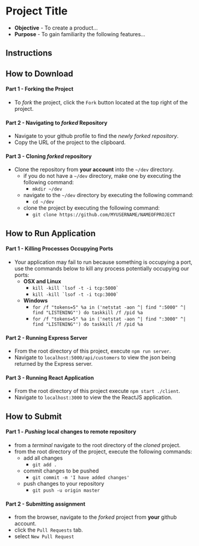 # Project Title

* **Objective** - To create a product...
* **Purpose** - To gain familiarity the following features...




## Instructions


## How to Download

#### Part 1 - Forking the Project
* To _fork_ the project, click the `Fork` button located at the top right of the project.


#### Part 2 - Navigating to _forked_ Repository
* Navigate to your github profile to find the _newly forked repository_.
* Copy the URL of the project to the clipboard.

#### Part 3 - Cloning _forked_ repository
* Clone the repository from **your account** into the `~/dev` directory.
  * if you do not have a `~/dev` directory, make one by executing the following command:
    * `mkdir ~/dev`
  * navigate to the `~/dev` directory by executing the following command:
    * `cd ~/dev`
  * clone the project by executing the following command:
    * `git clone https://github.com/MYUSERNAME/NAMEOFPROJECT`


## How to Run Application

#### Part 1 - Killing Processes Occupying Ports
* Your application may fail to run because something is occupying a port, use the commands below to kill any process potentially occupying our ports:
    * **OSX and Linux**
	    * ``kill -kill `lsof -t -i tcp:5000` ``
        * ``kill -kill `lsof -t -i tcp:3000` ``
    * **Windows**
        * `for /f "tokens=5" %a in ('netstat -aon ^| find ":5000" ^| find "LISTENING"') do taskkill /f /pid %a`
        * `for /f "tokens=5" %a in ('netstat -aon ^| find ":3000" ^| find "LISTENING"') do taskkill /f /pid %a`


#### Part 2 - Running Express Server
* From the root directory of this project, execute `npm run server`.
* Navigate to `localhost:5000/api/customers` to view the json being returned by the Express server.

#### Part 3 - Running React Application
* From the root directory of this project execute `npm start ./client`.
* Navigate to `localhost:3000` to view the the ReactJS application.








## How to Submit

#### Part 1 -  _Pushing_ local changes to remote repository
* from a _terminal_ navigate to the root directory of the _cloned_ project.
* from the root directory of the project, execute the following commands:
    * add all changes
      * `git add .`
    * commit changes to be pushed
      * `git commit -m 'I have added changes'`
    * push changes to your repository
      * `git push -u origin master`

#### Part 2 - Submitting assignment
* from the browser, navigate to the _forked_ project from **your** github account.
* click the `Pull Requests` tab.
* select `New Pull Request`